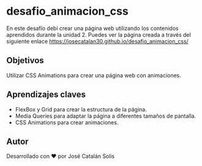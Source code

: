 # desafio_animacion_css
En este desafío debí crear una página web utilizando los contenidos aprendidos durante la unidad 2.
Puedes ver la página creada a través del siguiente enlace https://josecatalan30.github.io/desafio_animacion_css/

## Objetivos
Utilizar CSS Animations para crear una página web con animaciones.

## Aprendizajes claves
- FlexBox y Grid para crear la estructura de la página.
- Media Queries para adaptar la página a diferentes tamaños de pantalla.
- CSS Animations para crear animaciones.

## Autor
Desarrollado con ❤️ por José Catalán Solis